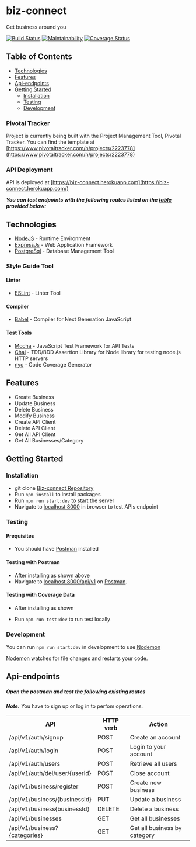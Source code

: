 # biz-connect
Get business around you

[![Build Status](https://travis-ci.org/DanielAdek/biz-connect.svg?branch=develop)](https://travis-ci.org/DanielAdek/biz-connect) [![Maintainability](https://api.codeclimate.com/v1/badges/5ee95a9ac9154da378f8/maintainability)](https://codeclimate.com/github/DanielAdek/biz-connect/maintainability) [![Coverage Status](https://coveralls.io/repos/github/DanielAdek/biz-connect/badge.svg?branch=develop)](https://coveralls.io/github/DanielAdek/biz-connect?branch=develop)


## Table of Contents

 * [Technologies](#technologies)
 * [Features](#features)
 * [Api-endpoints](#api-endpoints)
 * [Getting Started](#getting-started)
    * [Installation](#installation)
    * [Testing](#testing)
    * [Development](#development)
    
    

### Pivotal Tracker
Project is currently being built with the Project Management Tool, Pivotal Tracker.
You can find the template at [https://www.pivotaltracker.com/n/projects/2223778](https://www.pivotaltracker.com/n/projects/2223778)


### API Deployment
API is deployed at [https://biz-connect.herokuapp.com](https://biz-connect.herokuapp.com/)

***You can test endpoints with the following routes listed on the [table](#api-endpoints) provided below:***

## Technologies

* [NodeJS](https://nodejs.org/) - Runtime Environment
* [ExpressJs](https://expressjs.com/) - Web Application Framework
* [PostgreSql](https://www.postgresql.org/) - Database Management Tool

### Style Guide Tool

#### Linter

* [ESLint](https://eslint.org/) - Linter Tool

#### Compiler

* [Babel](https://babeljs.io/) - Compiler for Next Generation JavaScript

#### Test Tools

* [Mocha](https://mochajs.org/) - JavaScript Test Framework for API Tests
* [Chai](http://chaijs.com/) - TDD/BDD Assertion Library for Node
  library for testing node.js HTTP servers
* [nyc](https://istanbul.js.org/) - Code Coverage Generator

## Features

* Create Business
* Update Business
* Delete Business
* Modify Business
* Create API Client
* Delete API Client
* Get All API Client
* Get All Businesses/Category

## Getting Started

### Installation

* git clone [Biz-connect Repository](https://github.com/DanielAdek/biz-connect) 
* Run `npm install` to install packages
* Run `npm run start:dev` to start the server
* Navigate to [localhost:8000](http://localhost:3000/App/src/markup/index.html) in browser to test APIs endpoint

### Testing

#### Prequisites

* You should have [Postman](https://getpostman.com/) installed

#### Testing with Postman

* After installing as shown above
* Navigate to [localhost:8000/api/v1](http://localhost:3000/api/v1) on [Postman](https://getpostman.com/).
#### Testing with Coverage Data

* After installing as shown 

* Run `npm run test:dev` to run test locally

### Development
You can run `npm run start:dev` in development to use [Nodemon](https://nodemon.io/)

[Nodemon](https://nodemon.io/) watches for file changes and restarts your code. 

## Api-endpoints


##### Open the postman and test the following existing routes
***Note:*** You have to sign up or log in to perfom operations.

<table>
    <tr>
        <th>API</th>
        <th>HTTP verb</th>
        <th>Action</th>
    </tr>
     <tr>
        <td>/api/v1/auth/signup</td>
        <td>POST</td>
        <td>Create an account</td>
    </tr>
     <tr>
        <td>/api/v1/auth/login</td>
        <td>POST</td>
        <td>Login to your account</td>
    </tr>
     <tr>
        <td>/api/v1/auth/users</td>
        <td>POST</td>
        <td>Retrieve all users</td>
    </tr>
     <tr>
        <td>/api/v1/auth/del/user/{userId}</td>
        <td>POST</td>
        <td>Close account</td>
    </tr>
    <tr>
        <td>/api/v1/business/register</td>
        <td>POST</td>
        <td>Create new business</td>
    </tr>
    <tr>
        <td>/api/v1/business/{businessId}</td>
        <td>PUT</td>
        <td>Update a business</td>
    </tr>
    <tr>
        <td>/api/v1/business{businessId}</td>
        <td>DELETE</td>
        <td>Delete a business</td>
    </tr>
    <tr>
        <td>/api/v1/businesses</td>
        <td>GET</td>
        <td>Get all businesses</td>
    </tr>
    <tr>
        <td>/api/v1/business?{categories}</td>
        <td>GET</td>
        <td>Get all business by category</td>
    </tr>
</table>